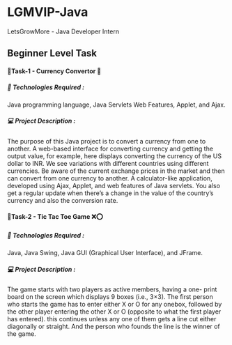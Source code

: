 # LGMVIP-Java

LetsGrowMore - Java Developer Intern

## Beginner Level Task

#### 🔰Task-1 - Currency Convertor 💱

##### 🚀 Technologies Required :
Java programming language, Java Servlets Web Features, Applet, and Ajax.

##### 💻 Project Description :
The purpose of this Java project is to convert a currency from one to another. A web-based interface for converting currency and getting the output value, for example, here displays converting the currency of the US dollar to INR. We see variations with different countries using different currencies. Be aware of the current exchange prices in the market and then can convert from one currency to another. A calculator-like application, developed using Ajax, Applet, and web features of Java servlets. You also get a regular update when there’s a change in the value of the country’s currency and also the conversion rate.

#### 🔰Task-2 - Tic Tac Toe Game ❌⭕

##### 🚀 Technologies Required :
Java, Java Swing, Java GUI (Graphical User Interface), and JFrame.

##### 💻 Project Description :
The game starts with two players as active members, having a one- print board on the screen which displays 9 boxes (i.e., 3×3). The first person who starts the game has to enter either X or O for any onebox, followed by the other player entering the other X or O (opposite to what the first player has entered). this continues unless any one of them gets a line cut either diagonally or straight. And the person who founds the line is the winner of the game.

